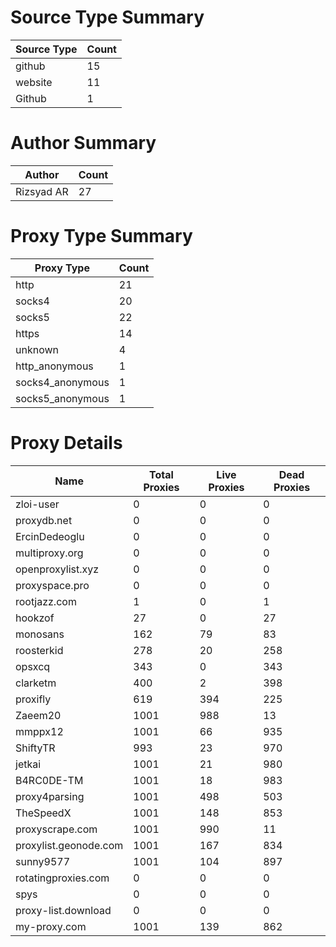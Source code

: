 # Source Type Summary

| Source Type | Count |
|-------------|-------|
| github | 15 |
| website | 11 |
| Github | 1 |


# Author Summary

| Author | Count |
|--------|-------|
| Rizsyad AR | 27 |


# Proxy Type Summary

| Proxy Type | Count |
|------------|-------|
| http | 21 |
| socks4 | 20 |
| socks5 | 22 |
| https | 14 |
| unknown | 4 |
| http_anonymous | 1 |
| socks4_anonymous | 1 |
| socks5_anonymous | 1 |


# Proxy Details

| Name | Total Proxies | Live Proxies | Dead Proxies |
|------|---------------|--------------|---------------|
| zloi-user | 0 | 0 | 0 |
| proxydb.net | 0 | 0 | 0 |
| ErcinDedeoglu | 0 | 0 | 0 |
| multiproxy.org | 0 | 0 | 0 |
| openproxylist.xyz | 0 | 0 | 0 |
| proxyspace.pro | 0 | 0 | 0 |
| rootjazz.com | 1 | 0 | 1 |
| hookzof | 27 | 0 | 27 |
| monosans | 162 | 79 | 83 |
| roosterkid | 278 | 20 | 258 |
| opsxcq | 343 | 0 | 343 |
| clarketm | 400 | 2 | 398 |
| proxifly | 619 | 394 | 225 |
| Zaeem20 | 1001 | 988 | 13 |
| mmppx12 | 1001 | 66 | 935 |
| ShiftyTR | 993 | 23 | 970 |
| jetkai | 1001 | 21 | 980 |
| B4RC0DE-TM | 1001 | 18 | 983 |
| proxy4parsing | 1001 | 498 | 503 |
| TheSpeedX | 1001 | 148 | 853 |
| proxyscrape.com | 1001 | 990 | 11 |
| proxylist.geonode.com | 1001 | 167 | 834 |
| sunny9577 | 1001 | 104 | 897 |
| rotatingproxies.com | 0 | 0 | 0 |
| spys | 0 | 0 | 0 |
| proxy-list.download | 0 | 0 | 0 |
| my-proxy.com | 1001 | 139 | 862 |
